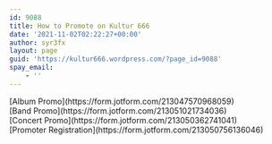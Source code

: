 ```yaml
---
id: 9088
title: How to Promote on Kultur 666
date: '2021-11-02T02:22:27+00:00'
author: syr3fx
layout: page
guid: 'https://kultur666.wordpress.com/?page_id=9088'
spay_email:
    - ''
---
```


<div class="is-layout-flex wp-block-buttons is-content-justification-center"><div class="wp-block-button">[Album Promo](https://form.jotform.com/213047570968059)</div><div class="wp-block-button">[Band Promo](https://form.jotform.com/213051021734036)</div><div class="wp-block-button">[Concert Promo](https://form.jotform.com/213050362741041)</div></div><div class="is-layout-flex wp-block-buttons is-content-justification-center"><div class="wp-block-button">[Promoter Registration](https://form.jotform.com/213050756136046)</div></div>